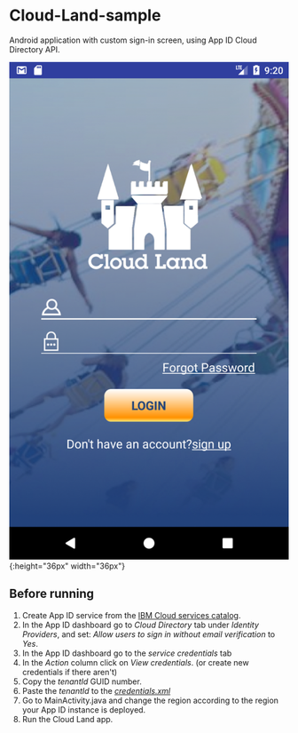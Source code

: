 # Cloud-Land-sample
Android application with custom sign-in screen, using App ID Cloud Directory API.

![alt text](/app/src/main/res/drawable/cloud_land_login.png){:height="36px" width="36px"}

## Before running 
1. Create App ID service from the [IBM Cloud services catalog](https://console.bluemix.net/catalog/services/app-id?taxonomyNavigation=apps).
2. In the App ID dashboard go to _Cloud Directory_ tab under _Identity Providers_, and set: _Allow users to sign in without email verification_ to _Yes_.
2. In the App ID dashboard go to the _service credentials_ tab
3. In the _Action_ column click on _View credentials_. (or create new credentials if there aren't)
4. Copy the _tenantId_ GUID number.
5. Paste the _tenantId_ to the [_credentials.xml_](/app/src/main/res/values/credentials.xml)
6. Go to MainActivity.java and change the region according to the region your App ID instance is deployed.
7. Run the Cloud Land app.
